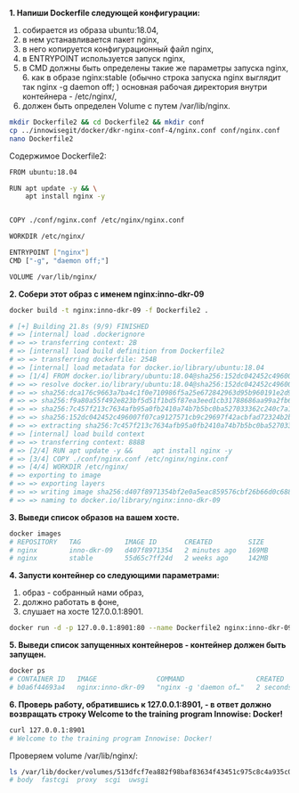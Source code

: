 **1. Напиши Dockerfile следующей конфигурации:**
1. собирается из образа ubuntu:18.04,
2. в нем устанавливается пакет nginx,
3. в него копируется конфигурационный файл nginx,
4. в ENTRYPOINT используется запуск nginx,
5. в CMD должны быть определены такие же параметры запуска nginx, 6. как в образе nginx:stable (обычно строка запуска nginx выглядит так nginx -g daemon off; )
основная рабочая директория внутри контейнера - /etc/nginx/,
7. должен быть определен Volume с путем /var/lib/nginx.

```bash
mkdir Dockerfile2 && cd Dockerfile2 && mkdir conf
cp ../innowisegit/docker/dkr-nginx-conf-4/nginx.conf conf/nginx.conf
nano Dockerfile2
```

Содержимое Dockerfile2:

```bash
FROM ubuntu:18.04

RUN apt update -y && \
    apt install nginx -y


COPY ./conf/nginx.conf /etc/nginx/nginx.conf

WORKDIR /etc/nginx/

ENTRYPOINT ["nginx"]
CMD ["-g", "daemon off;"]

VOLUME /var/lib/nginx/
```

**2. Собери этот образ с именем nginx:inno-dkr-09**

```bash
docker build -t nginx:inno-dkr-09 -f Dockerfile2 .

# [+] Building 21.8s (9/9) FINISHED                                                                                                docker:default
# => [internal] load .dockerignore                                                                                                          0.0s
# => => transferring context: 2B                                                                                                            0.0s
# => [internal] load build definition from Dockerfile2                                                                                      0.0s
# => => transferring dockerfile: 254B                                                                                                       0.0s
# => [internal] load metadata for docker.io/library/ubuntu:18.04                                                                            1.8s
# => [1/4] FROM docker.io/library/ubuntu:18.04@sha256:152dc042452c496007f07ca9127571cb9c29697f42acbfad72324b2bb2e43c98                      2.9s
# => => resolve docker.io/library/ubuntu:18.04@sha256:152dc042452c496007f07ca9127571cb9c29697f42acbfad72324b2bb2e43c98                      0.0s
# => => sha256:dca176c9663a7ba4c1f0e710986f5a25e672842963d95b960191e2d9f7185ebe 424B / 424B                                                 0.0s
# => => sha256:f9a80a55f492e823bf5d51f1bd5f87ea3eed1cb31788686aa99a2fb61a27af6a 2.30kB / 2.30kB                                             0.0s
# => => sha256:7c457f213c7634afb95a0fb2410a74b7b5bc0ba527033362c240c7a11bef4331 25.69MB / 25.69MB                                           0.7s
# => => sha256:152dc042452c496007f07ca9127571cb9c29697f42acbfad72324b2bb2e43c98 1.33kB / 1.33kB                                             0.0s
# => => extracting sha256:7c457f213c7634afb95a0fb2410a74b7b5bc0ba527033362c240c7a11bef4331                                                  2.0s
# => [internal] load build context                                                                                                          0.0s
# => => transferring context: 888B                                                                                                          0.0s
# => [2/4] RUN apt update -y &&     apt install nginx -y                                                                                   16.2s
# => [3/4] COPY ./conf/nginx.conf /etc/nginx/nginx.conf                                                                                     0.1s
# => [4/4] WORKDIR /etc/nginx/                                                                                                              0.0s
# => exporting to image                                                                                                                     0.7s
# => => exporting layers                                                                                                                    0.7s
# => => writing image sha256:d407f8971354bf2e0a5eac859576cbf26b66d0c6881a5c3b2a617aa083e8fa0d                                               0.0s
# => => naming to docker.io/library/nginx:inno-dkr-09                                                                                       0.0s
```

**3. Выведи список образов на вашем хосте.**

```bash
docker images
# REPOSITORY   TAG           IMAGE ID       CREATED         SIZE
# nginx        inno-dkr-09   d407f8971354   2 minutes ago   169MB
# nginx        stable        55d65c7ff24d   2 weeks ago     142MB
```

**4. Запусти контейнер со следующими параметрами:**
1. образ - собранный нами образ,
2. должно работать в фоне,
3. слушает на хосте 127.0.0.1:8901.

```bash
docker run -d -p 127.0.0.1:8901:80 --name Dockerfile2 nginx:inno-dkr-09
```

**5. Выведи список запущенных контейнеров - контейнер должен быть запущен.**

```bash
docker ps
# CONTAINER ID   IMAGE               COMMAND                  CREATED         STATUS        PORTS                    NAMES
# b0a6f44693a4   nginx:inno-dkr-09   "nginx -g 'daemon of…"   2 seconds ago   Up 1 second   127.0.0.1:8901->80/tcp   Dockerfile2
```

**6. Проверь работу, обратившись к 127.0.0.1:8901, - в ответ должно возвращать строку Welcome to the training program Innowise: Docker!**

```bash
curl 127.0.0.1:8901
# Welcome to the training program Innowise: Docker!
```

Проверяем volume /var/lib/nginx/:

```bash
ls /var/lib/docker/volumes/513dfcf7ea882f98baf83634f43451c975c8c4a935c067080a976201649f7e0e/_data/
# body  fastcgi  proxy  scgi  uwsgi
```